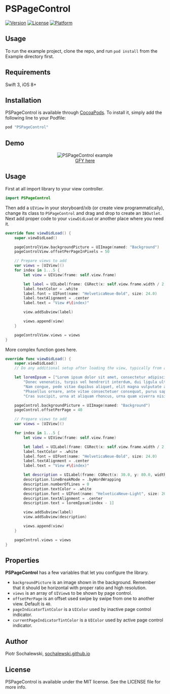 # PSPageControl

[![Version](https://img.shields.io/cocoapods/v/PSPageControl.svg?style=flat)](http://cocoapods.org/pods/PSPageControl)
[![License](https://img.shields.io/cocoapods/l/PSPageControl.svg?style=flat)](http://cocoapods.org/pods/PSPageControl)
[![Platform](https://img.shields.io/cocoapods/p/PSPageControl.svg?style=flat)](http://cocoapods.org/pods/PSPageControl)

## Usage

To run the example project, clone the repo, and run `pod install` from the Example directory first.

## Requirements

Swift 3, iOS 8+

## Installation

PSPageControl is available through [CocoaPods](http://cocoapods.org). To install
it, simply add the following line to your Podfile:

```ruby
pod "PSPageControl"
```

## Demo
<p align="center">
<img src="http://i.imgur.com/pERmajx.gif" alt="PSPageControl example"><br />
<a href="http://gfycat.com/IllinformedDismalEland" target="_blank">GFY here</a>
</p>

## Usage
First at all import library to your view controller.
```swift
import PSPageControl
```

Then add a `UIView` in your storyboard/xib (or create view programmatically), change its class to `PSPageControl` and drag and drop to create an `IBOutlet`. Next add proper code to your `viewDidLoad` or another place where you need it.
```swift
override func viewDidLoad() {
    super.viewDidLoad()

    pageControlView.backgroundPicture = UIImage(named: "Background")
    pageControlView.offsetPerPageInPixels = 50

    // Prepare views to add
    var views = [UIView]()
    for index in 1...5 {
        let view = UIView(frame: self.view.frame)

        let label = UILabel(frame: CGRect(x: self.view.frame.width / 2.0 - 60.0, y: 40.0, width: 120.0, height: 30.0))
        label.textColor = .white
        label.font = UIFont(name: "HelveticaNeue-Bold", size: 24.0)
        label.textAlignment = .center
        label.text = "View #\(index)"

        view.addSubview(label)

        views.append(view)
    }

    pageControlView.views = views
}
```

More complex function goes here.
```swift
override func viewDidLoad() {
    super.viewDidLoad()
    // Do any additional setup after loading the view, typically from a nib.

    let loremIpsum = ["Lorem ipsum dolor sit amet, consectetur adipiscing elit. Proin nibh augue, suscipit a, scelerisque sed, lacinia in, mi. Cras vel lorem. Etiam pellentesque aliquet tellus. Phasellus pharetra nulla ac diam. Quisque semper justo at risus.",
        "Donec venenatis, turpis vel hendrerit interdum, dui ligula ultricies purus, sed posuere libero dui id orci.",
        "Nam congue, pede vitae dapibus aliquet, elit magna vulputate arcu, vel tempus metus leo non est. Etiam sit amet lectus quis est congue mollis. Phasellus congue lacus eget neque.",
        "Phasellus ornare, ante vitae consectetuer consequat, purus sapien ultricies dolor, et mollis pede metus eget nisi. Praesent sodales velit quis augue.",
        "Cras suscipit, urna at aliquam rhoncus, urna quam viverra nisi, in interdum massa nibh nec erat."]

    pageControl.backgroundPicture = UIImage(named: "Background")
    pageControl.offsetPerPage = 40

    // Prepare views to add
    var views = [UIView]()

    for index in 1...5 {
        let view = UIView(frame: self.view.frame)

        let label = UILabel(frame: CGRect(x: self.view.frame.width / 2.0 - 60.0, y: 40.0, width: 120.0, height: 30.0))
        label.textColor = .white
        label.font = UIFont(name: "HelveticaNeue-Bold", size: 24.0)
        label.textAlignment = .center
        label.text = "View #\(index)"

        let description = UILabel(frame: CGRect(x: 30.0, y: 80.0, width: self.view.frame.width - 60.0, height: self.view.frame.height - 100.0))
        description.lineBreakMode = .byWordWrapping
        description.numberOfLines = 0
        description.textColor = .white
        description.font = UIFont(name: "HelveticaNeue-Light", size: 20.0)
        description.textAlignment = .center
        description.text = loremIpsum[index - 1]

        view.addSubview(label)
        view.addSubview(description)

        views.append(view)
    }

    pageControl.views = views
}
```

## Properties
**PSPageControl** has a few variables that let you configure the library.

* `backgroundPicture` is an image shown in the background. Remember that it should be horizontal with proper ratio and high resolution.
* `views` is an array of `UIView`s to be shown by page control.
* `offsetPerPage` is an offset used swipe by swipe from one to another view. Default is `40`.
* `pageIndicatorTintColor` is a `UIColor` used by inactive page control indicator.
* `currentPageIndicatorTintColor` is a `UIColor` used by active page control indicator.

## Author

Piotr Sochalewski, <a href="http://sochalewski.github.io">sochalewski.github.io</a>

## License

PSPageControl is available under the MIT license. See the LICENSE file for more info.
